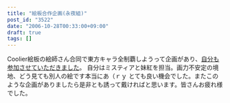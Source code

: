 ```yaml
---
title: "絵板合作企画(永夜組)"
post_id: "3522"
date: "2006-10-28T00:33:00+09:00"
draft: true
tags: []
---
```



Coolier絵板の絵師さん合同で東方キャラ全制覇しようって企画があり、[自分も参加させていただきました](http://merupo.orz.hm/coolier_5/coolier_web_browser.php?page_no=251)。 自分はミスティアと妹紅を担当。画力不安定の境地、どう見ても別人の絵です本当にあ（ｒｙ とても良い機会でした。またこのような企画がありましたら是非とも誘って戴ければと思います。皆さんお疲れ様でした。
